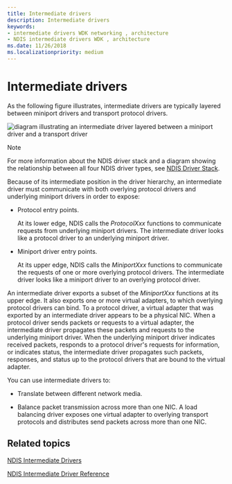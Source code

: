 ```yaml
---
title: Intermediate drivers
description: Intermediate drivers
keywords:
- intermediate drivers WDK networking , architecture
- NDIS intermediate drivers WDK , architecture
ms.date: 11/26/2018
ms.localizationpriority: medium
---
```


# Intermediate drivers

As the following figure illustrates, intermediate drivers are typically layered between miniport drivers and transport protocol drivers.

![diagram illustrating an intermediate driver layered between a miniport driver and a transport driver](images/id-1.png)

> [!NOTE]
> For more information about the NDIS driver stack and a diagram showing the relationship between all four NDIS driver types, see [NDIS Driver Stack](ndis-driver-stack.md).

Because of its intermediate position in the driver hierarchy, an intermediate driver must communicate with both overlying protocol drivers and underlying miniport drivers in order to expose:

-   Protocol entry points.

    At its lower edge, NDIS calls the *ProtocolXxx* functions to communicate requests from underlying miniport drivers. The intermediate driver looks like a protocol driver to an underlying miniport driver.

-   Miniport driver entry points.

    At its upper edge, NDIS calls the *MiniportXxx* functions to communicate the requests of one or more overlying protocol drivers. The intermediate driver looks like a miniport driver to an overlying protocol driver.

An intermediate driver exports a subset of the *MiniportXxx* functions at its upper edge. It also exports one or more virtual adapters, to which overlying protocol drivers can bind. To a protocol driver, a virtual adapter that was exported by an intermediate driver appears to be a physical NIC. When a protocol driver sends packets or requests to a virtual adapter, the intermediate driver propagates these packets and requests to the underlying miniport driver. When the underlying miniport driver indicates received packets, responds to a protocol driver's requests for information, or indicates status, the intermediate driver propagates such packets, responses, and status up to the protocol drivers that are bound to the virtual adapter.

You can use intermediate drivers to:

-   Translate between different network media.

-   Balance packet transmission across more than one NIC. A load balancing driver exposes one virtual adapter to overlying transport protocols and distributes send packets across more than one NIC.

## Related topics

[NDIS Intermediate Drivers](ndis-intermediate-drivers2.md)

[NDIS Intermediate Driver Reference](/windows-hardware/drivers/ddi/_netvista/)

